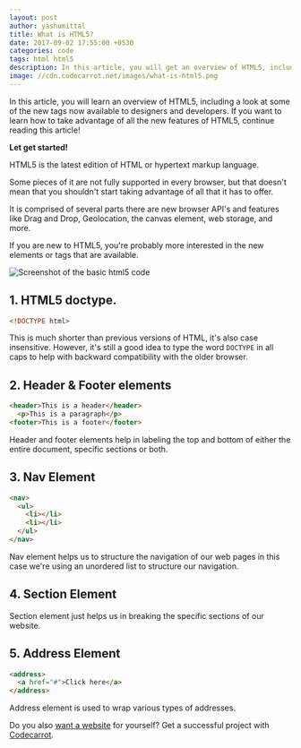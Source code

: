 ```yaml
---
layout: post
author: yashumittal
title: What is HTML5?
date: 2017-09-02 17:55:00 +0530
categories: code
tags: html html5
description: In this article, you will get an overview of HTML5, including a look at some of the new tags now available to designers and developers.
image: //cdn.codecarrot.net/images/what-is-html5.png
---
```


In this article, you will learn an overview of HTML5, including a look at some of the new tags now available to designers and developers. If you want to learn how to take advantage of all the new features of HTML5, continue reading this article!

**Let get started!**

HTML5 is the latest edition of HTML or hypertext markup language.

Some pieces of it are not fully supported in every browser, but that doesn't mean that you shouldn't start taking advantage of all that it has to offer.

It is comprised of several parts there are new browser API's and features like Drag and Drop, Geolocation, the canvas element, web storage, and more.

If you are new to HTML5, you're probably more interested in the new elements or tags that are available.

![Screenshot of the basic html5 code](//cdn.codecarrot.net/images/screenshot-of-the-basic-html5-code.png)

## 1. HTML5 doctype.

```html
<!DOCTYPE html>
```
This is much shorter than previous versions of HTML, it's also case insensitive. However, it's still a good idea to type the word `DOCTYPE` in all caps to help with backward compatibility with the older browser.

## 2. Header & Footer elements

```html
<header>This is a header</header>
  <p>This is a paragraph</p>
<footer>This is a footer</footer>
```

Header and footer elements help in labeling the top and bottom of either the entire document, specific sections or both.

## 3. Nav Element

```html
<nav>
  <ul>
    <li></li>
    <li></li>
  </ul>
</nav>
```

Nav element helps us to structure the navigation of our web pages in this case we're using an unordered list to structure our navigation.

## 4. Section Element

Section element just helps us in breaking the specific sections of our website.

## 5. Address Element

```html
<address>
  <a href="#">Click here</a>
</address>
```

Address element is used to wrap various types of addresses.

Do you also [want a website](//codecarrot.net) for yourself? Get a successful project with [Codecarrot](//codecarrot.net).

